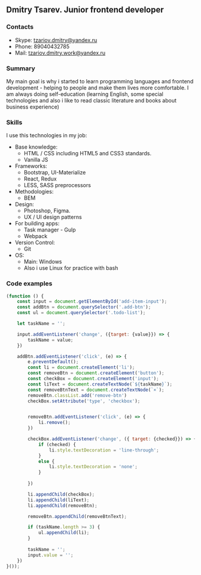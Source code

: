## Dmitry Tsarev. Junior frontend developer

### Contacts
* Skype: tzariov.dmitry@yandex.ru  
* Phone: 89040432785  
* Mail: tzariov.dmitry.work@yandex.ru

### Summary
My main goal is why i started to learn programming languages and frontend development - helping to people and make them lives more comfortable. I am always doing 
self-education (learning English, some special technologies and also i like to read classic literature and books about business experience)

### Skills
I use this technologies in my job:

* Base knowledge: 
   * HTML / CSS including HTML5 and CSS3 standards.
   * Vanilla JS
* Frameworks:
   * Bootstrap, UI-Materialize
   *  React, Redux
   * LESS, SASS preprocessors
* Methodologies:
   * BEM
* Design:
   * Photoshop, Figma.
   * UX / UI design patterns
* For building apps: 
   * Task manager - Gulp
   * Webpack
* Version Control:
   * Git    
* OS:
   * Main: Windows
   * Also i use Linux for practice with bash

### Code examples
```javascript
(function () {
    const input = document.getElementById('add-item-input');
    const addBtn = document.querySelector('.add-btn');
    const ul = document.querySelector('.todo-list');

    let taskName = '';

    input.addEventListener('change', ({target: {value}}) => {
        taskName = value;
    })

    addBtn.addEventListener('click', (e) => {
        e.preventDefault();
        const li = document.createElement('li');
        const removeBtn = document.createElement('button');
        const checkBox = document.createElement('input');
        const liText = document.createTextNode(`${taskName}`);
        const removeBtnText = document.createTextNode(`×`);
        removeBtn.classList.add('remove-btn')
        checkBox.setAttribute('type', 'checkbox');


        removeBtn.addEventListener('click', (e) => {
            li.remove();
        })

        checkBox.addEventListener('change', ({ target: {checked}}) => {
            if (checked) {
                li.style.textDecoration = 'line-through';
            }
            else {
                li.style.textDecoration = 'none';
            }
            
        })

        li.appendChild(checkBox);
        li.appendChild(liText);
        li.appendChild(removeBtn);

        removeBtn.appendChild(removeBtnText);

        if (taskName.length >= 3) {
            ul.appendChild(li);
        }
        
        taskName = '';
        input.value = '';
    })
}());
```